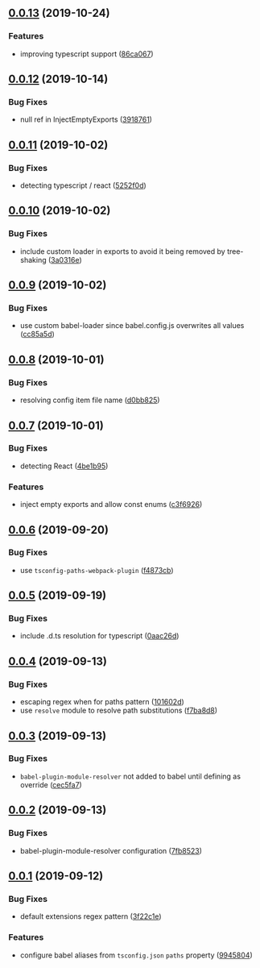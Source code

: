## [0.0.13](https://github.com/gavar/webpackery/compare/v/babel-configurer/0.0.12...v/babel-configurer/0.0.13) (2019-10-24)


### Features

* improving typescript support ([86ca067](https://github.com/gavar/webpackery/commit/86ca067))

## [0.0.12](https://github.com/gavar/webpackery/compare/v/babel-configurer/0.0.11...v/babel-configurer/0.0.12) (2019-10-14)


### Bug Fixes

* null ref in InjectEmptyExports ([3918761](https://github.com/gavar/webpackery/commit/3918761))

## [0.0.11](https://github.com/gavar/webpackery/compare/v/babel-configurer/0.0.10...v/babel-configurer/0.0.11) (2019-10-02)


### Bug Fixes

* detecting typescript / react ([5252f0d](https://github.com/gavar/webpackery/commit/5252f0d))

## [0.0.10](https://github.com/gavar/webpackery/compare/v/babel-configurer/0.0.9...v/babel-configurer/0.0.10) (2019-10-02)


### Bug Fixes

* include custom loader in exports to avoid it being removed by tree-shaking ([3a0316e](https://github.com/gavar/webpackery/commit/3a0316e))

## [0.0.9](https://github.com/gavar/webpackery/compare/v/babel-configurer/0.0.8...v/babel-configurer/0.0.9) (2019-10-02)


### Bug Fixes

* use custom babel-loader since babel.config.js overwrites all values ([cc85a5d](https://github.com/gavar/webpackery/commit/cc85a5d))

## [0.0.8](https://github.com/gavar/webpackery/compare/v/babel-configurer/0.0.7...v/babel-configurer/0.0.8) (2019-10-01)


### Bug Fixes

* resolving config item file name ([d0bb825](https://github.com/gavar/webpackery/commit/d0bb825))

## [0.0.7](https://github.com/gavar/webpackery/compare/v/babel-configurer/0.0.6...v/babel-configurer/0.0.7) (2019-10-01)


### Bug Fixes

* detecting React ([4be1b95](https://github.com/gavar/webpackery/commit/4be1b95))


### Features

* inject empty exports and allow const enums ([c3f6926](https://github.com/gavar/webpackery/commit/c3f6926))

## [0.0.6](https://github.com/gavar/webpackery/compare/v/babel-configurer/0.0.5...v/babel-configurer/0.0.6) (2019-09-20)


### Bug Fixes

* use `tsconfig-paths-webpack-plugin` ([f4873cb](https://github.com/gavar/webpackery/commit/f4873cb))

## [0.0.5](https://github.com/gavar/webpackery/compare/v/babel-configurer/0.0.4...v/babel-configurer/0.0.5) (2019-09-19)


### Bug Fixes

* include .d.ts resolution for typescript ([0aac26d](https://github.com/gavar/webpackery/commit/0aac26d))

## [0.0.4](https://github.com/gavar/webpackery/compare/v/babel-configurer/0.0.3...v/babel-configurer/0.0.4) (2019-09-13)


### Bug Fixes

* escaping regex when for paths pattern ([101602d](https://github.com/gavar/webpackery/commit/101602d))
* use `resolve` module to resolve path substitutions ([f7ba8d8](https://github.com/gavar/webpackery/commit/f7ba8d8))

## [0.0.3](https://github.com/gavar/webpackery/compare/v/babel-configurer/0.0.2...v/babel-configurer/0.0.3) (2019-09-13)


### Bug Fixes

* `babel-plugin-module-resolver` not added to babel until defining as override ([cec5fa7](https://github.com/gavar/webpackery/commit/cec5fa7))

## [0.0.2](https://github.com/gavar/webpackery/compare/v/babel-configurer/0.0.1...v/babel-configurer/0.0.2) (2019-09-13)


### Bug Fixes

* babel-plugin-module-resolver configuration ([7fb8523](https://github.com/gavar/webpackery/commit/7fb8523))

## [0.0.1](https://github.com/gavar/webpackery/compare/v/babel-configurer/0.0.0...v/babel-configurer/0.0.1) (2019-09-12)


### Bug Fixes

* default extensions regex pattern ([3f22c1e](https://github.com/gavar/webpackery/commit/3f22c1e))


### Features

* configure babel aliases from `tsconfig.json` `paths` property ([9945804](https://github.com/gavar/webpackery/commit/9945804))
